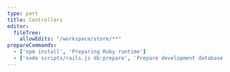 ```yaml
---
type: part
title: Controllers
editor:
  fileTree:
    allowEdits: "/workspace/store/**"
prepareCommands:
  - ['npm install', 'Preparing Ruby runtime']
  - ['node scripts/rails.js db:prepare', 'Prepare development database']
---
```

